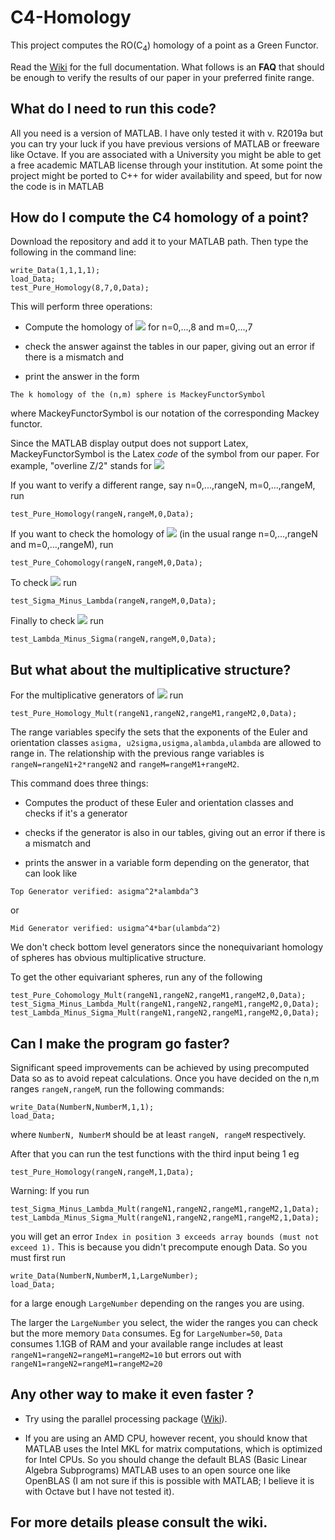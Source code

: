 # C4-Homology
This project computes the  RO(C<sub>4</sub>) homology of a point as a Green Functor.
 
Read the [Wiki](https://github.com/NickG-Math/C4-Homology/wiki) for the full documentation. What follows is an **FAQ** that should be enough to verify the results of our paper in your preferred finite range.

## What do I need to run this code?
All you need is a version of MATLAB.
 I have only tested it with v. R2019a but you can try your luck if you have previous versions of MATLAB or freeware like Octave. 
 If you are associated with a University you might be able to get a free academic MATLAB license through your institution.
 At some point the project might be ported to C++ for wider availability and speed, but for now the code is in MATLAB

## How do I compute the C4 homology of a point?
Download the repository and add it to your MATLAB path. Then type the following in the command line:

```
write_Data(1,1,1,1);
load_Data;
test_Pure_Homology(8,7,0,Data);
```

This will perform three operations:

- Compute the homology of 
<img src="http://latex.codecogs.com/svg.latex?S^{n\sigma+m\lambda}" border="0"/> for n=0,...,8 and m=0,...,7

- check the answer against the tables in our paper, giving out an error if there is a mismatch and

- print the answer in the form 
```
The k homology of the (n,m) sphere is MackeyFunctorSymbol
```
where MackeyFunctorSymbol is our notation of the corresponding Mackey functor.

Since the MATLAB display output does not support Latex, MackeyFunctorSymbol is the Latex *code* of the symbol from our paper. For example, "overline Z/2" stands for <img src="http://latex.codecogs.com/svg.latex?\overline{\langle \mathbb{Z}/2\rangle }" border="0"/>

If you want to verify a different range, say n=0,...,rangeN, m=0,...,rangeM, run
```
test_Pure_Homology(rangeN,rangeM,0,Data);
```

If you want to check the homology of <img src="http://latex.codecogs.com/svg.latex?S^{-n\sigma-m\lambda}" border="0"/> (in the usual range n=0,...,rangeN and m=0,...,rangeM), run
```
test_Pure_Cohomology(rangeN,rangeM,0,Data);
```
To check <img src="http://latex.codecogs.com/svg.latex?S^{n\sigma-m\lambda}" border="0"/> run
```
test_Sigma_Minus_Lambda(rangeN,rangeM,0,Data);
```
Finally to check <img src="http://latex.codecogs.com/svg.latex?S^{m\lambda-n\sigma}" border="0"/> run
```
test_Lambda_Minus_Sigma(rangeN,rangeM,0,Data);
```

## But what about the multiplicative structure?

For the multiplicative generators of <img src="http://latex.codecogs.com/svg.latex?S^{n\sigma+m\lambda}" border="0"/> run
```
test_Pure_Homology_Mult(rangeN1,rangeN2,rangeM1,rangeM2,0,Data);
```
The range variables specify the sets that the exponents of the Euler and orientation classes ```asigma, u2sigma,usigma,alambda,ulambda``` are allowed to range in. The relationship with the previous range variables is ```rangeN=rangeN1+2*rangeN2``` and ```rangeM=rangeM1+rangeM2```.

This command does three things:

- Computes the product of these Euler and orientation classes and checks if it's a generator

- checks if the generator is also in our tables, giving out an error if there is a mismatch and

- prints the answer in a variable form depending on the generator, that can look like

```
Top Generator verified: asigma^2*alambda^3
```

or

```
Mid Generator verified: usigma^4*bar(ulambda^2)
```

We don't check bottom level generators since the nonequivariant homology of spheres has obvious multiplicative structure.

To get the other equivariant spheres, run any of the following

```
test_Pure_Cohomology_Mult(rangeN1,rangeN2,rangeM1,rangeM2,0,Data);
test_Sigma_Minus_Lambda_Mult(rangeN1,rangeN2,rangeM1,rangeM2,0,Data);
test_Lambda_Minus_Sigma_Mult(rangeN1,rangeN2,rangeM1,rangeM2,0,Data);
```


## Can I make the program go faster?

Significant speed improvements can be achieved by using precomputed Data so as to avoid repeat calculations. Once you have decided on the n,m ranges   ```rangeN,rangeM```, run the following commands:

```
write_Data(NumberN,NumberM,1,1);
load_Data;
```
where ```NumberN, NumberM``` should be at least  ```rangeN, rangeM``` respectively.

After that you can run the test functions with the third input being 1 eg
```
test_Pure_Homology(rangeN,rangeM,1,Data);
```

Warning: If you run
```
test_Sigma_Minus_Lambda_Mult(rangeN1,rangeN2,rangeM1,rangeM2,1,Data);
test_Lambda_Minus_Sigma_Mult(rangeN1,rangeN2,rangeM1,rangeM2,1,Data);
```
you will get an error 
```Index in position 3 exceeds array bounds (must not exceed 1).```
This is because you didn't precompute enough Data. So you must first run
```
write_Data(NumberN,NumberM,1,LargeNumber);
load_Data;
```
for a large enough ```LargeNumber``` depending on the ranges you are using.

The larger the ```LargeNumber``` you select, the wider the ranges you can check but the more memory ```Data``` consumes. Eg for ```LargeNumber=50```, ```Data``` consumes 1.1GB of RAM and your available range includes at least ```rangeN1=rangeN2=rangeM1=rangeM2=10``` but errors out with ```rangeN1=rangeN2=rangeM1=rangeM2=20```

## Any other way to make it even faster ?

- Try using the parallel processing package ([Wiki](https://github.com/NickG-Math/C4-Homology/wiki)).

- If you are using an AMD CPU, however recent, you should know that MATLAB uses the Intel MKL for matrix computations, which is optimized for Intel CPUs. So you should change the default BLAS (Basic Linear Algebra Subprograms) MATLAB uses to an open source one like OpenBLAS (I am not sure if this is possible with MATLAB; I believe it is with Octave but I have not tested it).



## For more details please consult the wiki.
